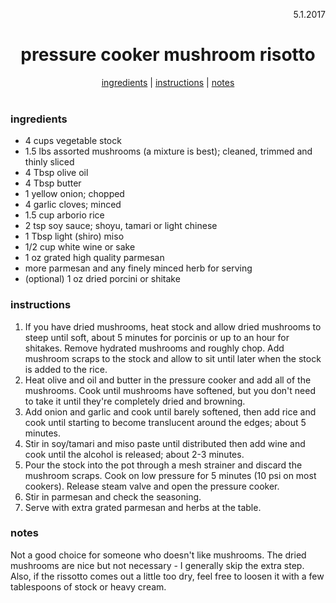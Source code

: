 <p align="right">5.1.2017</p>

<h1 align="center">pressure cooker mushroom risotto</h1>

<div align="center">
  <a href="#ingredients">ingredients</a> | 
  <a href="#instructions">instructions</a> | 
  <a href="#notes">notes</a>
</div>
<br>

### ingredients
- 4 cups vegetable stock
- 1.5 lbs assorted mushrooms (a mixture is best); cleaned, trimmed and thinly sliced
- 4 Tbsp olive oil
- 4 Tbsp butter
- 1 yellow onion; chopped
- 4 garlic cloves; minced
- 1.5 cup arborio rice
- 2 tsp soy sauce; shoyu, tamari or light chinese
- 1 Tbsp light (shiro) miso
- 1/2 cup white wine or sake
- 1 oz grated high quality parmesan
- more parmesan and any finely minced herb for serving
- (optional) 1 oz dried porcini or shitake

### instructions
1. If you have dried mushrooms, heat stock and allow dried mushrooms to steep until soft, about 5 minutes for 
porcinis or up to an hour for shitakes. Remove hydrated mushrooms and roughly chop. Add mushroom scraps to the stock 
and allow to sit until later when the stock is added to the rice. 
1. Heat olive and oil and butter in the pressure cooker and add all of the mushrooms. Cook until mushrooms have softened, but you don't need to take it until they're completely dried and browning.
1. Add onion and garlic and cook until barely softened, then add rice and cook until starting to become translucent 
around the edges; about 5 minutes. 
1. Stir in soy/tamari and miso paste until distributed then add wine and cook until the alcohol is released; about 
2-3 minutes. 
1. Pour the stock into the pot through a mesh strainer and discard the mushroom scraps. Cook on low pressure for 5 
minutes (10 psi on most cookers). Release steam valve and open the pressure cooker. 
1. Stir in parmesan and check the seasoning. 
1. Serve with extra grated parmesan and herbs at the table.

### notes
Not a good choice for someone who doesn't like mushrooms.  The dried mushrooms are nice but not necessary - I 
generally skip the extra step. Also, if the rissotto comes out a little too dry, feel free to loosen it with a 
few tablespoons of stock or heavy cream.
